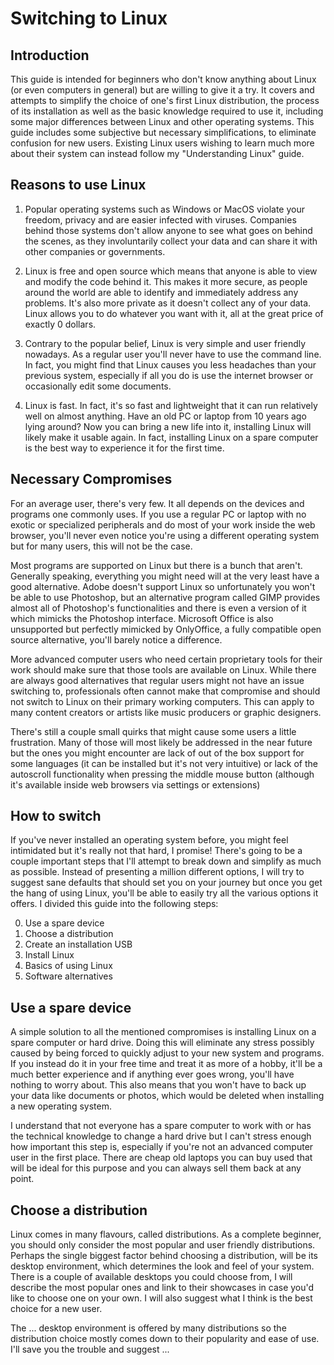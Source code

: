 # Switching to Linux

## Introduction

This guide is intended for beginners who don't know anything about Linux (or even computers in general) but are willing to give it a try. It covers and attempts to simplify the choice of one's first Linux distribution, the process of its installation as well as the basic knowledge required to use it, including some major differences between Linux and other operating systems. This guide includes some subjective but necessary simplifications, to eliminate confusion for new users. Existing Linux users wishing to learn much more about their system can instead follow my "Understanding Linux" guide.

## Reasons to use Linux

1. Popular operating systems such as Windows or MacOS violate your freedom, privacy and are easier infected with viruses. Companies behind those systems don't allow anyone to see what goes on behind the scenes, as they involuntarily collect your data and can share it with other companies or governments.

2. Linux is free and open source which means that anyone is able to view and modify the code behind it. This makes it more secure, as people around the world are able to identify and immediately address any problems. It's also more private as it doesn't collect any of your data. Linux allows you to do whatever you want with it, all at the great price of exactly 0 dollars.

3. Contrary to the popular belief, Linux is very simple and user friendly nowadays. As a regular user you'll never have to use the command line. In fact, you might find that Linux causes you less headaches than your previous system, especially if all you do is use the internet browser or occasionally edit some documents.

4. Linux is fast. In fact, it's so fast and lightweight that it can run relatively well on almost anything. Have an old PC or laptop from 10 years ago lying around? Now you can bring a new life into it, installing Linux will likely make it usable again. In fact, installing Linux on a spare computer is the best way to experience it for the first time.

## Necessary Compromises

For an average user, there's very few. It all depends on the devices and programs one commonly uses. If you use a regular PC or laptop with no exotic or specialized peripherals and do most of your work inside the web browser, you'll never even notice you're using a different operating system but for many users, this will not be the case.

Most programs are supported on Linux but there is a bunch that aren't. Generally speaking, everything you might need will at the very least have a good alternative. Adobe doesn't support Linux so unfortunately you won't be able to use Photoshop, but an alternative program called GIMP provides almost all of Photoshop's functionalities and there is even a version of it which mimicks the Photoshop interface. Microsoft Office is also unsupported but perfectly mimicked by OnlyOffice, a fully compatible open source alternative, you'll barely notice a difference.

More advanced computer users who need certain proprietary tools for their work should make sure that those tools are available on Linux. While there are always good alternatives that regular users might not have an issue switching to, professionals often cannot make that compromise and should not switch to Linux on their primary working computers. This can apply to many content creators or artists like music producers or graphic designers.

There's still a couple small quirks that might cause some users a little frustration. Many of those will most likely be addressed in the near future but the ones you might encounter are lack of out of the box support for some languages (it can be installed but it's not very intuitive) or lack of the autoscroll functionality when pressing the middle mouse button (although it's available inside web browsers via settings or extensions)

## How to switch

If you've never installed an operating system before, you might feel intimidated but it's really not that hard, I promise! There's going to be a couple important steps that I'll attempt to break down and simplify as much as possible. Instead of presenting a million different options, I will try to suggest sane defaults that should set you on your journey but once you get the hang of using Linux, you'll be able to easily try all the various options it offers. I divided this guide into the following steps:

0. Use a spare device
1. Choose a distribution
2. Create an installation USB
3. Install Linux
4. Basics of using Linux
5. Software alternatives

## Use a spare device

A simple solution to all the mentioned compromises is installing Linux on a spare computer or hard drive. Doing this will eliminate any stress possibly caused by being forced to quickly adjust to your new system and programs. If you instead do it in your free time and treat it as more of a hobby, it'll be a much better experience and if anything ever goes wrong, you'll have nothing to worry about. This also means that you won't have to back up your data like documents or photos, which would be deleted when installing a new operating system. 

I understand that not everyone has a spare computer to work with or has the technical knowledge to change a hard drive but I can't stress enough how important this step is, especially if you're not an advanced computer user in the first place. There are cheap old laptops you can buy used that will be ideal for this purpose and you can always sell them back at any point.

## Choose a distribution

Linux comes in many flavours, called distributions. As a complete beginner, you should only consider the most popular and user friendly distributions. Perhaps the single biggest factor behind choosing a distribution, will be its desktop environment, which determines the look and feel of your system. There is a couple of available desktops you could choose from, I will describe the most popular ones and link to their showcases in case you'd like to choose one on your own. I will also suggest what I think is the best choice for a new user. 

The ... desktop environment is offered by many distributions so the distribution choice mostly comes down to their popularity and ease of use. I'll save you the trouble and suggest ...
